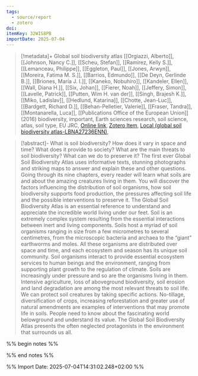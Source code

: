 ```yaml
---
tags:
  - source/report
  - zotero
doi: 
itemKey: 32WIS8PB
importDate: 2025-07-04
---
```

>[!metadata]+
> Global soil biodiversity atlas
> [[Orgiazzi, Alberto]], [[Johnson, Nancy C.]], [[Scheu, Stefan]], [[Ramirez, Kelly S.]], [[Lemanceau, Philippe]], [[Eggleton, Paul]], [[Jones, Arwyn]], [[Moreira, Fatima M. S.]], [[Barrios, Edmundo]], [[De Deyn, Gerlinde B.]], [[Briones, María J. I.]], [[Kaneko, Nobuhiro]], [[Kandeler, Ellen]], [[Wall, Diana H.]], [[Six, Johan]], [[Fierer, Noah]], [[Jeffery, Simon]], [[Lavelle, Patrick]], [[Putten, Wim H. van der]], [[Singh, Brajesh K.]], [[Miko, Ladislav]], [[Hedlund, Katarina]], [[Chotte, Jean-Luc]], [[Bardgett, Richard D.]], [[Behan-Pelletier, Valerie]], [[Fraser, Tandra]], [[Montanarella, Luca]], 
> [[Publications Office of the European Union]] (2016)
> biodiversity, important, Earth sciences research, soil science, atlas, soil type, EU JRC, 
> [Online link](https://data.europa.eu/doi/10.2788/2613), [Zotero Item](zotero://select/library/items/32WIS8PB), [Local (global soil biodiversity atlas-LBNA27236ENN)](file://C:/Users/aburg/Documents/references/zotero/storage/YQ75LCHU/global%20soil%20biodiversity%20atlas-LBNA27236ENN.pdf), 

>[!abstract]-
>What is soil biodiversity? How does it vary in space and time? What does it provide to society? What are the main threats to soil biodiversity? What can we do to preserve it? The first ever Global Soil Biodiversity Atlas uses informative texts, stunning photographs and striking maps to answer and explain these and other questions. Going through its nine chapters, every reader will learn what soils are and about the amazing creatures living in them. You will discover the factors influencing the distribution of soil organisms, how soil biodiversity supports food production, the pressures affecting soil life and the possible interventions to preserve it. The Global Soil Biodiversity Atlas is an essential reference to understand and appreciate the incredible world living under our feet. Soil is an extremely complex system resulting from the essential interactions between inert and living components. Soils host a myriad of soil organisms ranging in size from a few micrometres to several centimetres, from the microscopic bacteria and archaea to the “giant” earthworms and moles. All these organisms are distributed over space and time, and each ecosystem and season has its unique soil community. Soil organisms interact to provide essential ecosystem services to human beings and the environment, ranging from supporting plant growth to the regulation of climate. Soils are increasingly under pressure and so are the organisms living in them. Intensive agriculture, loss of aboveground biodiversity, soil erosion and land degradation are among the most relevant threats to soil life. We can protect soil creatures by taking specific actions. No-tillage, diversification of crops, increasing reforestation and greater use of natural amendments are examples of interventions that may promote life in soils. People need to know about the fascinating world belowground and understand its value. The Global Soil Biodiversity Atlas presents the often neglected protagonists in the environment that surrounds us all.

%% begin notes %%

%% end notes %%

%% Import Date: 2025-07-04T14:31:02.248+02:00 %%
